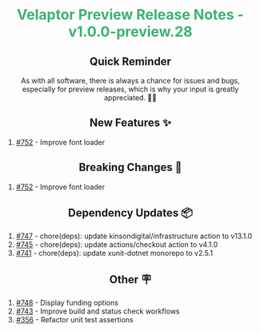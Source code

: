<h1 align="center" style="color: mediumseagreen;font-weight: bold;">
Velaptor Preview Release Notes - v1.0.0-preview.28
</h1>

<h2 align="center" style="font-weight: bold;">Quick Reminder</h2>

<div align="center">

As with all software, there is always a chance for issues and bugs, especially for preview releases, which is why your input is greatly appreciated. 🙏🏼
</div>

<h2 align="center" style="font-weight: bold;">New Features ✨</h2>

1. [#752](https://github.com/KinsonDigital/Velaptor/issues/752) - Improve font loader 

<h2 align="center" style="font-weight: bold;">Breaking Changes 🧨</h2>

1. [#752](https://github.com/KinsonDigital/Velaptor/issues/752) - Improve font loader 

<h2 align="center" style="font-weight: bold;">Dependency Updates 📦</h2>

1. [#747](https://github.com/KinsonDigital/Velaptor/pull/747) - chore(deps): update kinsondigital/infrastructure action to v13.1.0
2. [#745](https://github.com/KinsonDigital/Velaptor/pull/745) - chore(deps): update actions/checkout action to v4.1.0
3. [#741](https://github.com/KinsonDigital/Velaptor/pull/741) - chore(deps): update xunit-dotnet monorepo to v2.5.1

<h2 align="center" style="font-weight: bold;">Other 🪧</h2>

1. [#748](https://github.com/KinsonDigital/Velaptor/issues/748) - Display funding options
2. [#743](https://github.com/KinsonDigital/Velaptor/issues/743) - Improve build and status check workflows
3. [#356](https://github.com/KinsonDigital/Velaptor/issues/356) - Refactor unit test assertions
